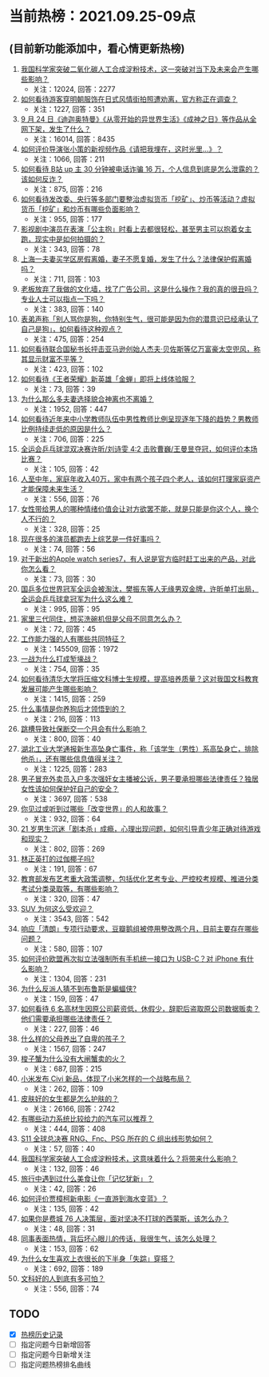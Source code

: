 # 当前热榜：2021.09.25-09点
## (目前新功能添加中，看心情更新热榜)
1. [我国科学家突破二氧化碳人工合成淀粉技术，这一突破对当下及未来会产生哪些影响？](https://www.zhihu.com/question/488626676)
    * 关注：12024, 回答：2277
2. [如何看待游客穿明朝服饰在日式风情街拍照遭劝离，官方称正在调查？](https://www.zhihu.com/question/488290408)
    * 关注：1227, 回答：351
3. [9 月 24 日《迪迦奥特曼》《从零开始的异世界生活》《成神之日》等作品从全网下架，发生了什么？](https://www.zhihu.com/question/488696458)
    * 关注：16014, 回答：8435
4. [如何评价导演张小策的新视频作品《请把我埋在，这时光里...》？](https://www.zhihu.com/question/488577249)
    * 关注：1066, 回答：211
5. [如何看待 B站 up 主 30 分钟被电话诈骗 16 万，个人信息到底是怎么泄露的？该如何反诈？](https://www.zhihu.com/question/488038333)
    * 关注：875, 回答：216
6. [如何看待发改委、央行等多部门要整治虚拟货币「挖矿」、炒币等活动？虚拟货币「挖矿」和炒币有哪些负面影响？](https://www.zhihu.com/question/488759941)
    * 关注：955, 回答：177
7. [影视剧中演员在表演「公主抱」时看上去都很轻松，甚至男主可以抱着女主跑，现实中是如何拍摄的？](https://www.zhihu.com/question/439074787)
    * 关注：343, 回答：78
8. [上海一夫妻买学区房假离婚，妻子不愿复婚，发生了什么？法律保护假离婚吗？](https://www.zhihu.com/question/488707495)
    * 关注：711, 回答：103
9. [老板放弃了我做的文化墙，找了广告公司，这是什么操作？我的真的很丑吗？专业人士可以指点一下吗？](https://www.zhihu.com/question/482631260)
    * 关注：383, 回答：140
10. [表弟声称「别人骂你是狗，你特别生气，很可能是因为你的潜意识已经承认了自己是狗」，如何看待这种观点？](https://www.zhihu.com/question/487889102)
    * 关注：475, 回答：254
11. [如何看待联合国秘书长抨击亚马逊创始人杰夫·贝佐斯等亿万富豪太空兜风，称其显示财富不平等？](https://www.zhihu.com/question/488387366)
    * 关注：423, 回答：102
12. [如何看待《王者荣耀》新英雄「金蝉」即将上线体验服？](https://www.zhihu.com/question/488802730)
    * 关注：73, 回答：39
13. [为什么那么多夫妻选择貌合神离也不离婚？](https://www.zhihu.com/question/480287058)
    * 关注：1952, 回答：447
14. [如何看待近年来中小学教师队伍中男性教师比例呈现逐年下降的趋势？男教师比例持续走低的原因是什么？](https://www.zhihu.com/question/488656023)
    * 关注：706, 回答：225
15. [全运会乒乓球混双决赛许昕/刘诗雯 4:2 击败曹巍/王曼昱夺冠，如何评价本场比赛？](https://www.zhihu.com/question/488807897)
    * 关注：105, 回答：42
16. [人至中年，家庭年收入40万，家中有两个孩子四个老人，该如何打理家庭资产才能保障未来生活？](https://www.zhihu.com/question/488095197)
    * 关注：556, 回答：76
17. [女性带给男人的哪种情绪价值会让对方欲罢不能，就是只能是你这个人，换个人不行的？](https://www.zhihu.com/question/420320432)
    * 关注：328, 回答：25
18. [现在很多的演员都跑去上综艺是一件好事吗？](https://www.zhihu.com/question/427340943)
    * 关注：74, 回答：56
19. [对于新出的Apple watch  series7，有人说是官方临时赶工出来的产品，对此你怎么看？](https://www.zhihu.com/question/487480455)
    * 关注：73, 回答：30
20. [国乒多位世界冠军全运会被淘汰，樊振东等人无缘男双金牌，许昕单打出局，全运会乒乓球拿冠军为什么这么难？](https://www.zhihu.com/question/488707107)
    * 关注：995, 回答：95
21. [家里三代同住，想买洗碗机但是父母不同意怎么办？](https://www.zhihu.com/question/488092878)
    * 关注：72, 回答：45
22. [工作能力强的人有哪些共同特征？](https://www.zhihu.com/question/28880482)
    * 关注：145509, 回答：1972
23. [一战为什么打成堑壕战？](https://www.zhihu.com/question/26193581)
    * 关注：754, 回答：35
24. [如何看待清华大学将压缩文科博士生规模，提高培养质量？这对我国文科教育发展可能产生哪些影响？](https://www.zhihu.com/question/488574238)
    * 关注：1415, 回答：259
25. [什么事情是你养狗后才领悟到的？](https://www.zhihu.com/question/408164078)
    * 关注：216, 回答：113
26. [跳槽导致社保断交一个月会有什么影响？](https://www.zhihu.com/question/288304453)
    * 关注：800, 回答：40
27. [湖北工业大学通报新生高坠身亡事件，称「该学生（男性）系高坠身亡，排除他杀」，还有哪些信息值得关注？](https://www.zhihu.com/question/488700672)
    * 关注：1225, 回答：283
28. [男子冒充外卖员入户多次强奸女主播被公诉，男子要承担哪些法律责任？独居女性该如何保护好自己的安全？](https://www.zhihu.com/question/488450680)
    * 关注：3697, 回答：538
29. [你见过或听到过哪些「改变世界」的人和故事？](https://www.zhihu.com/question/487767104)
    * 关注：932, 回答：64
30. [21 岁男生沉迷「剧本杀」成瘾，心理出现问题，如何引导青少年正确对待游戏和现实？](https://www.zhihu.com/question/488478374)
    * 关注：802, 回答：269
31. [林正英打的过伽椰子吗?](https://www.zhihu.com/question/325278960)
    * 关注：191, 回答：67
32. [教育部发布艺考重大政策调整，包括优化艺考专业、严控校考规模、推进分类考试分类录取等，有哪些影响？](https://www.zhihu.com/question/488719419)
    * 关注：320, 回答：47
33. [SUV 为何这么受欢迎？](https://www.zhihu.com/question/23946804)
    * 关注：3543, 回答：542
34. [响应「清朗」专项行动要求，豆瓣鹅组被停用整改两个月，目前主要存在哪些问题？](https://www.zhihu.com/question/488540672)
    * 关注：580, 回答：107
35. [如何评价欧盟再次拟立法强制所有手机统一接口为 USB-C？对 iPhone 有什么影响？](https://www.zhihu.com/question/488580296)
    * 关注：1304, 回答：231
36. [为什么反派人猜不到布鲁斯是蝙蝠侠?](https://www.zhihu.com/question/487379520)
    * 关注：159, 回答：47
37. [如何看待 6 名高材生因原公司薪资低，休假少，辞职后盗取原公司数据贩卖？他们需要承担哪些法律责任？](https://www.zhihu.com/question/487356876)
    * 关注：227, 回答：46
38. [什么样的父母养出了自卑的孩子？](https://www.zhihu.com/question/487647494)
    * 关注：1567, 回答：247
39. [梭子蟹为什么没有大闸蟹卖的火？](https://www.zhihu.com/question/295044504)
    * 关注：687, 回答：215
40. [小米发布 Civi 新品，体现了小米怎样的一个战略布局？](https://www.zhihu.com/question/488340646)
    * 关注：262, 回答：109
41. [皮肤好的女生都是怎么护肤的？](https://www.zhihu.com/question/378731108)
    * 关注：26166, 回答：2742
42. [有哪些动力系统比较给力的汽车可以推荐？](https://www.zhihu.com/question/488471546)
    * 关注：444, 回答：408
43. [S11 全球总决赛 RNG、Fnc、PSG 所在的 C 组出线形势如何？](https://www.zhihu.com/question/488366827)
    * 关注：57, 回答：40
44. [我国科学家突破人工合成淀粉技术，这意味着什么？将带来什么影响？](https://www.zhihu.com/question/488652846)
    * 关注：132, 回答：46
45. [旅行中遇到过什么美食让你「记忆犹新」？](https://www.zhihu.com/question/487466862)
    * 关注：42, 回答：26
46. [如何评价贾樟柯新电影《一直游到海水变蓝》？](https://www.zhihu.com/question/487905198)
    * 关注：135, 回答：42
47. [如果你是费城 76 人决策层，面对坚决不打球的西蒙斯，该怎么办？](https://www.zhihu.com/question/488376059)
    * 关注：48, 回答：31
48. [同事表面热情，背后坏心眼儿的传话，我很生气，该怎么处理？](https://www.zhihu.com/question/485172262)
    * 关注：153, 回答：62
49. [为什么女生喜欢上衣很长的下半身「失踪」穿搭？](https://www.zhihu.com/question/487181360)
    * 关注：692, 回答：189
50. [文科好的人到底有多可怕？](https://www.zhihu.com/question/407660999)
    * 关注：556, 回答：74
## TODO
* [x] [热榜历史记录](hot_history/AllHot.md)
* [ ] 指定问题今日新增回答
* [ ] 指定问题今日新增关注
* [ ] 指定问题热榜排名曲线
